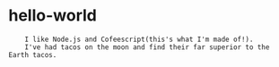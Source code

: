 # hello-world
		I like Node.js and Cofeescript(this's what I'm made of!).
		I've had tacos on the moon and find their far superior to the Earth tacos.
